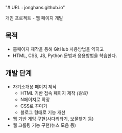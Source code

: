 "# URL : jonghans.github.io" 

개인 프로젝트 - 웹 페이지 개발

## 목적
 - 홈페이지 제작을 통해 GitHub 사용방법을 익히고
 - HTML, CSS, JS, Python 문법과 응용방법을 학습한다.


## 개발 단계
  - 자기소개용 페이지 제작
    - HTML 기반 접속 페이지 제작 *(완료)*
    - N페이지로 확장
    - CSS로 꾸미기
    - 블로그 형태로 기능 개선
  - 웹 기반 게임 구현(사다리타기, 보물찾기 등)
  - 웹 크롤링 기능 구현(뉴스 모음 등)
